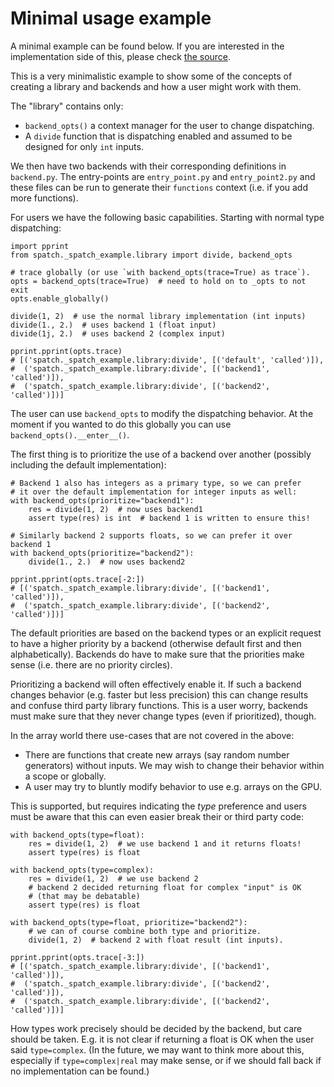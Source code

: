 # Minimal usage example

A minimal example can be found below.  If you are interested in the
implementation side of this, please check
[the source](https://github.com/scientific-python/spatch/spatch/_spatch_example).

This is a very minimalistic example to show some of the concepts of
creating a library and backends and how a user might work with them.

The "library" contains only:
* `backend_opts()` a context manager for the user to change dispatching.
* A `divide` function that is dispatching enabled and assumed to be
  designed for only `int` inputs.

We then have two backends with their corresponding definitions in `backend.py`.
The entry-points are `entry_point.py` and `entry_point2.py` and these files
can be run to generate their `functions` context (i.e. if you add more functions).

For users we have the following basic capabilities.  Starting with normal
type dispatching:
```
import pprint
from spatch._spatch_example.library import divide, backend_opts

# trace globally (or use `with backend_opts(trace=True) as trace`).
opts = backend_opts(trace=True)  # need to hold on to _opts to not exit
opts.enable_globally()

divide(1, 2)  # use the normal library implementation (int inputs)
divide(1., 2.)  # uses backend 1 (float input)
divide(1j, 2.)  # uses backend 2 (complex input)

pprint.pprint(opts.trace)
# [('spatch._spatch_example.library:divide', [('default', 'called')]),
#  ('spatch._spatch_example.library:divide', [('backend1', 'called')]),
#  ('spatch._spatch_example.library:divide', [('backend2', 'called')])]
```

The user can use `backend_opts` to modify the dispatching behavior.  At the moment
if you wanted to do this globally you can use `backend_opts().__enter__()`.

The first thing is to prioritize the use of a backend over another (possibly
including the default implementation):
```
# Backend 1 also has integers as a primary type, so we can prefer
# it over the default implementation for integer inputs as well:
with backend_opts(prioritize="backend1"):
    res = divide(1, 2)  # now uses backend1
    assert type(res) is int  # backend 1 is written to ensure this!

# Similarly backend 2 supports floats, so we can prefer it over backend 1
with backend_opts(prioritize="backend2"):
    divide(1., 2.)  # now uses backend2

pprint.pprint(opts.trace[-2:])
# [('spatch._spatch_example.library:divide', [('backend1', 'called')]),
#  ('spatch._spatch_example.library:divide', [('backend2', 'called')])] 
```
The default priorities are based on the backend types or an explicit request to have
a higher priority by a backend (otherwise default first and then alphabetically).
Backends do have to make sure that the priorities make sense (i.e. there are no
priority circles).

Prioritizing a backend will often effectively enable it.  If such a backend changes
behavior (e.g. faster but less precision) this can change results and confuse third
party library functions.
This is a user worry, backends must make sure that they never change types (even if
prioritized), though.

In the array world there use-cases that are not covered in the above:
* There are functions that create new arrays (say random number generators)
  without inputs.  We may wish to change their behavior within a scope or
  globally.
* A user may try to bluntly modify behavior to use e.g. arrays on the GPU.

This is supported, but requires indicating the _type_ preference and users
must be aware that this can even easier break their or third party code:
```
with backend_opts(type=float):
    res = divide(1, 2)  # we use backend 1 and it returns floats!
    assert type(res) is float

with backend_opts(type=complex):
    res = divide(1, 2)  # we use backend 2
    # backend 2 decided returning float for complex "input" is OK
    # (that may be debatable)
    assert type(res) is float

with backend_opts(type=float, prioritize="backend2"):
    # we can of course combine both type and prioritize.
    divide(1, 2)  # backend 2 with float result (int inputs).

pprint.pprint(opts.trace[-3:])
# [('spatch._spatch_example.library:divide', [('backend1', 'called')]),
#  ('spatch._spatch_example.library:divide', [('backend2', 'called')]),
#  ('spatch._spatch_example.library:divide', [('backend2', 'called')])]
```
How types work precisely should be decided by the backend, but care should be taken.
E.g. it is not clear if returning a float is OK when the user said `type=complex`.
(In the future, we may want to think more about this, especially if `type=complex|real`
may make sense, or if we should fall back if no implementation can be found.)